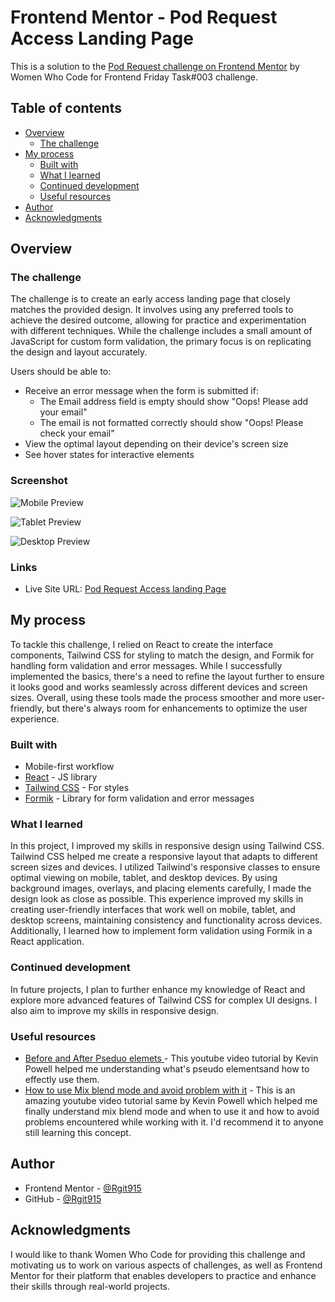 # Frontend Mentor - Pod Request Access Landing Page

This is a solution to the [Pod Request challenge on Frontend Mentor](https://www.frontendmentor.io/challenges/pod-request-access-landing-page-eyTmdkLSG) by Women Who Code for Frontend Friday Task#003 challenge.


## Table of contents

- [Overview](#overview)
  - [The challenge](#the-challenge)
- [My process](#my-process)
  - [Built with](#built-with)
  - [What I learned](#what-i-learned)
  - [Continued development](#continued-development)
  - [Useful resources](#useful-resources)
- [Author](#author)
- [Acknowledgments](#acknowledgments)


## Overview

### The challenge
The challenge is to create an early access landing page that closely matches the provided design. It involves using any preferred tools to achieve the desired outcome, allowing for practice and experimentation with different techniques. While the challenge includes a small amount of JavaScript for custom form validation, the primary focus is on replicating the design and layout accurately.

Users should be able to:

 - Receive an error message when the form is submitted if:
    - The Email address field is empty should show "Oops! Please add your email"
    - The email is not formatted correctly should show "Oops! Please check your email"
 - View the optimal layout depending on their device's screen size
 - See hover states for interactive elements

### Screenshot
![Mobile Preview](https://github.com/Rgit915/pod-request-access-landing-page/blob/master/src/assets/images/mobile-preview-solution.png)

![Tablet Preview](https://github.com/Rgit915/pod-request-access-landing-page/blob/master/src/assets/images/tablet-preview-solution.png)

![Desktop Preview](https://github.com/Rgit915/pod-request-access-landing-page/blob/master/src/assets/images/desktop-preview-solution.png)


### Links

- Live Site URL: [Pod Request Access landing Page](https://pod-request-access-landing-page-rora.netlify.app/)


## My process
To tackle this challenge, I relied on React to create the interface components, Tailwind CSS for styling to match the design, and Formik for handling form validation and error messages. While I successfully implemented the basics, there's a need to refine the layout further to ensure it looks good and works seamlessly across different devices and screen sizes. Overall, using these tools made the process smoother and more user-friendly, but there's always room for enhancements to optimize the user experience.

### Built with

- Mobile-first workflow
- [React](https://reactjs.org/) - JS library
- [Tailwind CSS](https://tailwindcss.com/) - For styles
- [Formik](https://formik.org/) - Library for form validation and error messages

### What I learned
In this project, I improved my skills in responsive design using Tailwind CSS. Tailwind CSS helped me create a responsive layout that adapts to different screen sizes and devices. I utilized Tailwind's responsive classes to ensure optimal viewing on mobile, tablet, and desktop devices. By using background images, overlays, and placing elements carefully, I made the design look as close as possible. This experience improved my skills in creating user-friendly interfaces that work well on mobile, tablet, and desktop screens, maintaining consistency and functionality across devices. Additionally, I learned how to implement form validation using Formik in a React application.


### Continued development

In future projects, I plan to further enhance my knowledge of React and explore more advanced features of Tailwind CSS for complex UI designs. I also aim to improve my skills in responsive design.

### Useful resources

- [Before and After Pseduo elemets ](https://www.youtube.com/watch?v=zGiirUiWslI) - This youtube video tutorial by Kevin Powell helped me understanding what's pseudo elementsand how to effectly use them.
- [How to use Mix blend mode and avoid problem with it](https://www.youtube.com/watch?v=TAA89nkEuhw&t=341s) - This is an amazing youtube video tutorial same by Kevin Powell which helped me finally understand mix blend mode and when to use it and how to avoid problems encountered while working with it. I'd recommend it to anyone still learning this concept.


## Author
- Frontend Mentor - [@Rgit915](https://www.frontendmentor.io/profile/Rgit915)
- GitHub - [@Rgit915](https://github.com/Rgit915)


## Acknowledgments

I would like to thank Women Who Code for providing this challenge and motivating us to work on various aspects of challenges, as well as Frontend Mentor for their platform that enables developers to practice and enhance their skills through real-world projects.